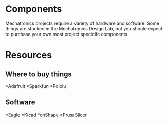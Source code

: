 # Components

Mechatronics projects require a variety of hardware and software. Some things are stocked in the Mechatronics Design Lab, but you should expect to purchase your own most project specicifc components.

# Resources

## Where to buy things

*Adafruit
*Sparkfun
*Pololu

## Software

*Eagle
*Kicad
*onShape
*PrusaSlicer